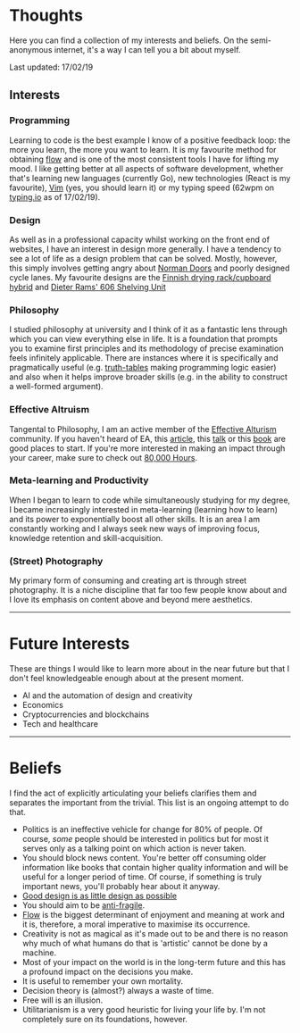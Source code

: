 # Thoughts

Here you can find a collection of my interests and beliefs. On the
semi-anonymous internet, it's a way I can tell you a bit about myself.

Last updated: 17/02/19

## Interests

### Programming

Learning to code is the best example I know of a positive feedback
loop: the more you learn, the more you want to learn. It is my
favourite method for obtaining
[flow](https://en.wikipedia.org/wiki/Mihaly_Csikszentmihalyi#Flow) and
is one of the most consistent tools I have for lifting my mood. I like
getting better at all aspects of software development, whether that's
learning new languages (currently Go), new technologies (React is my
favourite), [Vim](https://vim.org) (yes, you should learn it) or my
typing speed (62wpm on [typing.io](https://typing.io) as of 17/02/19).

### Design

As well as in a professional capacity whilst working on the front end
of websites, I have an interest in design more generally. I have a
tendency to see a lot of life as a design problem that can be solved.
Mostly, however, this simply involves getting angry about
[Norman Doors](https://www.youtube.com/watch?v=yY96hTb8WgI) and poorly
designed cycle lanes. My favourite designs are the
[Finnish drying rack/cupboard hybrid](https://99percentinvisible.org/article/finnish-dishes-simple-nordic-design-beats-dishwashers-drying-racks/)
and [Dieter Rams' 606 Shelving Unit](https://www.vitsoe.com/gb/606)

### Philosophy

I studied philosophy at university and I think of it as a fantastic
lens through which you can view everything else in life. It is a
foundation that prompts you to examine first principles and its
methodology of precise examination feels infinitely applicable. There
are instances where it is specifically and pragmatically useful (e.g.
[truth-tables](https://en.wikipedia.org/wiki/Truth_table) making
programming logic easier) and also when it helps improve broader
skills (e.g. in the ability to construct a well-formed argument).

### Effective Altruism

Tangental to Philosophy, I am an active member of the
[Effective Alturism](https://effectivealtruism.org) community. If you
haven't heard of EA, this
[article](https://www.effectivealtruism.org/articles/introduction-to-effective-altruism/),
this
[talk](https://www.ted.com/talks/will_macaskill_how_can_we_do_the_most_good_for_the_world?language=en)
or this
[book](https://www.amazon.co.uk/Doing-Good-Better-Effective-Difference/dp/1592409105)
are good places to start. If you're more interested in making an
impact through your career, make sure to check out
[80,000 Hours](https://80000hours.org/).

### Meta-learning and Productivity

When I began to learn to code while simultaneously studying for my
degree, I became increasingly interested in meta-learning (learning
how to learn) and its power to exponentially boost all other skills.
It is an area I am constantly working and I always seek new ways of
improving focus, knowledge retention and skill-acquisition.

### (Street) Photography

My primary form of consuming and creating art is through street
photography. It is a niche discipline that far too few people know
about and I love its emphasis on content above and beyond mere
aesthetics.

---

# Future Interests

These are things I would like to learn more about in the near future
but that I don't feel knowledgeable enough about at the present
moment.

- AI and the automation of design and creativity
- Economics
- Cryptocurrencies and blockchains
- Tech and healthcare

---

# Beliefs

I find the act of explicitly articulating your beliefs clarifies them
and separates the important from the trivial. This list is an ongoing
attempt to do that.

- Politics is an ineffective vehicle for change for 80% of people. Of
  course, _some_ people should be interested in politics but for most
  it serves only as a talking point on which action is never taken.
- You should block news content. You're better off consuming older
  information like books that contain higher quality information and
  will be useful for a longer period of time. Of course, if something
  is truly important news, you'll probably hear about it anyway.
- [Good design is as little design as possible](https://www.vitsoe.com/gb/about/good-design)
- You should aim to be
  [anti-fragile](https://www.amazon.co.uk/Antifragile-Things-that-Gain-Disorder/dp/0141038225).
- [Flow](https://en.wikipedia.org/wiki/Mihaly_Csikszentmihalyi#Flow)
  is the biggest determinant of enjoyment and meaning at work and it
  is, therefore, a moral imperative to maximise its occurrence.
- Creativity is not as magical as it's made out to be and there is no
  reason why much of what humans do that is 'artistic' cannot be done
  by a machine.
- Most of your impact on the world is in the long-term future and this
  has a profound impact on the decisions you make.
- It is useful to remember your own mortality.
- Decision theory is (almost?) always a waste of time.
- Free will is an illusion.
- Utilitarianism is a very good heuristic for living your life by. I'm
  not completely sure on its foundations, however.
